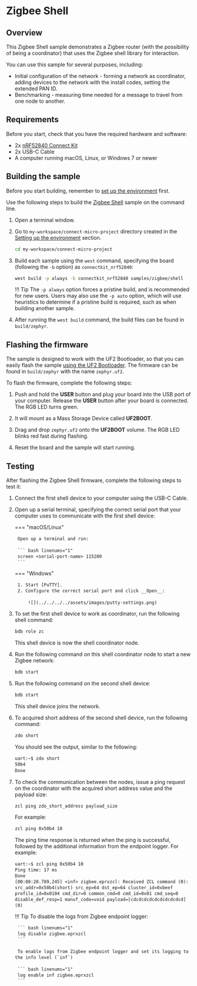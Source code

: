 # Zigbee Shell

## Overview

This Zigbee Shell sample demonstrates a Zigbee router (with the possibility of being a coordinator) that uses the Zigbee shell library for interaction.

You can use this sample for several purposes, including:

- Initial configuration of the network - forming a network as coordinator, adding devices to the network with the install codes, setting the extended PAN ID.
- Benchmarking - measuring time needed for a message to travel from one node to another.

## Requirements

Before you start, check that you have the required hardware and software:

- 2x [nRF52840 Connect Kit](https://makerdiary.com/products/nrf52840-connectkit)
- 2x USB-C Cable
- A computer running macOS, Linux, or Windows 7 or newer

## Building the sample

Before you start building, remember to [set up the environment](../../setup.md) first.

Use the following steps to build the [Zigbee Shell] sample on the command line.

1. Open a terminal window.

2. Go to `my-workspace/connect-micro-project` directory created in the [Setting up the environment](../../setup.md#get-the-code) section.

    ``` bash linenums="1"
    cd my-workspace/connect-micro-project
    ```

3. Build each sample using the `west` command, specifying the board (following the `-b` option) as `connectkit_nrf52840`:

    ``` bash linenums="1"
    west build -p always -b connectkit_nrf52840 samples/zigbee/shell
    ``` 

    !!! Tip
        The `-p always` option forces a pristine build, and is recommended for new users. Users may also use the `-p auto` option, which will use heuristics to determine if a pristine build is required, such as when building another sample.

4. After running the `west build` command, the build files can be found in `build/zephyr`.

## Flashing the firmware

The sample is designed to work with the UF2 Bootloader, so that you can easily flash the sample [using the UF2 Bootloader](../../../../programming/uf2boot.md). The firmware can be found in `build/zephyr` with the name `zephyr.uf2`.

To flash the firmware, complete the following steps:

1. Push and hold the __USER__ button and plug your board into the USB port of your computer. Release the __USER__ button after your board is connected. The RGB LED turns green.

2. It will mount as a Mass Storage Device called __UF2BOOT__.

3. Drag and drop `zephyr.uf2` onto the __UF2BOOT__ volume. The RGB LED blinks red fast during flashing.

4. Reset the board and the sample will start running.

## Testing

After flashing the Zigbee Shell firmware, complete the following steps to test it:

1. Connect the first shell device to your computer using the USB-C Cable.

2. Open up a serial terminal, specifying the correct serial port that your computer uses to communicate with the first shell device:

    === "macOS/Linux"

        Open up a terminal and run:

        ``` bash linenums="1"
        screen <serial-port-name> 115200
        ```

    === "Windows"

        1. Start [PuTTY].
        2. Configure the correct serial port and click __Open__:

            ![](../../../../assets/images/putty-settings.png)

3. To set the first shell device to work as coordinator, run the following shell command:

    ``` bash linenums="1"
    bdb role zc
    ```

    This shell device is now the shell coordinator node.

4. Run the following command on this shell coordinator node to start a new Zigbee network:

    ``` bash linenums="1"
    bdb start
    ```

5. Run the following command on the second shell device:

    ``` bash linenums="1"
    bdb start
    ```

    This shell device joins the network.

6. To acquired short address of the second shell device, run the following command:

    ``` bash linenums="1"
    zdo short
    ```

    You should see the output, similar to the following:

    ``` {.bash .no-copy linenums="1" }
    uart:~$ zdo short
    50b4
    Done
    ```

7. To check the communication between the nodes, issue a ping request on the coordinator with the acquired short address value and the payload size:

    ``` { .bash .no-copy linenume="1" }
    zcl ping zdo_short_address payload_size
    ```

    For example:

    ``` bash linenums="1"
    zcl ping 0x50b4 10
    ```

    The ping time response is returned when the ping is successful, followed by the additional information from the endpoint logger. For example:

    ``` { .bash .no-copy linenume="1" }
    uart:~$ zcl ping 0x50b4 10
    Ping time: 17 ms
    Done
    [00:08:20.789,245] <inf> zigbee.eprxzcl: Received ZCL command (0): src_addr=0x50b4(short) src_ep=64 dst_ep=64 cluster_id=0xbeef profile_id=0x0104 cmd_dir=0 common_cmd=0 cmd_id=0x01 cmd_seq=0 disable_def_resp=1 manuf_code=void payload=[cdcdcdcdcdcdcdcdcdcd] (0)
    ```

    !!! Tip
        To disable the logs from Zigbee endpoint logger:

        ``` bash linenums="1"
        log disable zigbee.eprxzcl
        ```

        To enable logs from Zigbee endpoint logger and set its logging to the info level (`inf`)

        ``` bash linenums="1"
        log enable inf zigbee.eprxzcl
        ```

[Zigbee Shell]: https://github.com/makerdiary/connect-micro-project/tree/main/samples/zigbee/shell
[PuTTY]: https://apps.microsoft.com/store/detail/putty/XPFNZKSKLBP7RJ
